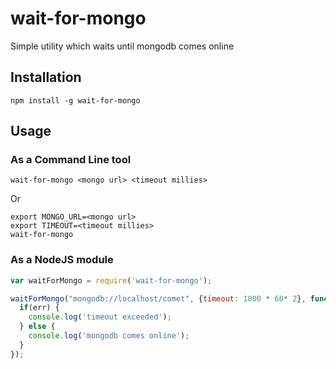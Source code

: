 wait-for-mongo
==============

Simple utility which waits until mongodb comes online

## Installation

~~~
npm install -g wait-for-mongo
~~~

## Usage

### As a Command Line tool

~~~
wait-for-mongo <mongo url> <timeout millies>
~~~

Or

~~~
export MONGO_URL=<mongo url>
export TIMEOUT=<timeout millies>
wait-for-mongo
~~~

### As a NodeJS module

~~~js
var waitForMongo = require('wait-for-mongo');

waitForMongo("mongodb://localhost/comet", {timeout: 1000 * 60* 2}, function(err) {
  if(err) {
    console.log('timeout exceeded');
  } else {
    console.log('mongodb comes online');
  }
});
~~~


